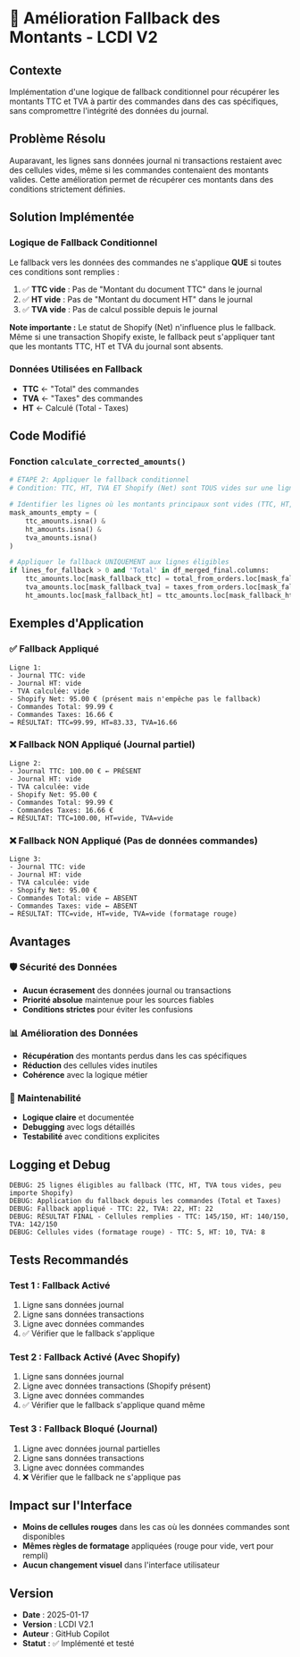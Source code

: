 # 🔄 Amélioration Fallback des Montants - LCDI V2

## Contexte
Implémentation d'une logique de fallback conditionnel pour récupérer les montants TTC et TVA à partir des commandes dans des cas spécifiques, sans compromettre l'intégrité des données du journal.

## Problème Résolu
Auparavant, les lignes sans données journal ni transactions restaient avec des cellules vides, même si les commandes contenaient des montants valides. Cette amélioration permet de récupérer ces montants dans des conditions strictement définies.

## Solution Implémentée

### Logique de Fallback Conditionnel
Le fallback vers les données des commandes ne s'applique **QUE** si toutes ces conditions sont remplies :

1. ✅ **TTC vide** : Pas de "Montant du document TTC" dans le journal
2. ✅ **HT vide** : Pas de "Montant du document HT" dans le journal  
3. ✅ **TVA vide** : Pas de calcul possible depuis le journal

**Note importante :** Le statut de Shopify (Net) n'influence plus le fallback. Même si une transaction Shopify existe, le fallback peut s'appliquer tant que les montants TTC, HT et TVA du journal sont absents.

### Données Utilisées en Fallback
- **TTC** ← "Total" des commandes
- **TVA** ← "Taxes" des commandes  
- **HT** ← Calculé (Total - Taxes)

## Code Modifié

### Fonction `calculate_corrected_amounts()`
```python
# ÉTAPE 2: Appliquer le fallback conditionnel
# Condition: TTC, HT, TVA ET Shopify (Net) sont TOUS vides sur une ligne

# Identifier les lignes où les montants principaux sont vides (TTC, HT, TVA)
mask_amounts_empty = (
    ttc_amounts.isna() & 
    ht_amounts.isna() & 
    tva_amounts.isna()
)

# Appliquer le fallback UNIQUEMENT aux lignes éligibles
if lines_for_fallback > 0 and 'Total' in df_merged_final.columns:
    ttc_amounts.loc[mask_fallback_ttc] = total_from_orders.loc[mask_fallback_ttc]
    tva_amounts.loc[mask_fallback_tva] = taxes_from_orders.loc[mask_fallback_tva]
    ht_amounts.loc[mask_fallback_ht] = ttc_amounts.loc[mask_fallback_ht] - tva_amounts.loc[mask_fallback_ht]
```

## Exemples d'Application

### ✅ Fallback Appliqué
```
Ligne 1:
- Journal TTC: vide
- Journal HT: vide  
- TVA calculée: vide
- Shopify Net: 95.00 € (présent mais n'empêche pas le fallback)
- Commandes Total: 99.99 €
- Commandes Taxes: 16.66 €
→ RÉSULTAT: TTC=99.99, HT=83.33, TVA=16.66
```

### ❌ Fallback NON Appliqué (Journal partiel)
```
Ligne 2:
- Journal TTC: 100.00 € ← PRÉSENT
- Journal HT: vide
- TVA calculée: vide  
- Shopify Net: 95.00 €
- Commandes Total: 99.99 €
- Commandes Taxes: 16.66 €
→ RÉSULTAT: TTC=100.00, HT=vide, TVA=vide
```

### ❌ Fallback NON Appliqué (Pas de données commandes)
```
Ligne 3:
- Journal TTC: vide
- Journal HT: vide
- TVA calculée: vide
- Shopify Net: 95.00 €
- Commandes Total: vide ← ABSENT
- Commandes Taxes: vide ← ABSENT
→ RÉSULTAT: TTC=vide, HT=vide, TVA=vide (formatage rouge)
```

## Avantages

### 🛡️ Sécurité des Données
- **Aucun écrasement** des données journal ou transactions
- **Priorité absolue** maintenue pour les sources fiables
- **Conditions strictes** pour éviter les confusions

### 📊 Amélioration des Données
- **Récupération** des montants perdus dans les cas spécifiques
- **Réduction** des cellules vides inutiles
- **Cohérence** avec la logique métier

### 🔧 Maintenabilité
- **Logique claire** et documentée
- **Debugging** avec logs détaillés
- **Testabilité** avec conditions explicites

## Logging et Debug
```
DEBUG: 25 lignes éligibles au fallback (TTC, HT, TVA tous vides, peu importe Shopify)
DEBUG: Application du fallback depuis les commandes (Total et Taxes)
DEBUG: Fallback appliqué - TTC: 22, TVA: 22, HT: 22
DEBUG: RÉSULTAT FINAL - Cellules remplies - TTC: 145/150, HT: 140/150, TVA: 142/150
DEBUG: Cellules vides (formatage rouge) - TTC: 5, HT: 10, TVA: 8
```

## Tests Recommandés

### Test 1 : Fallback Activé
1. Ligne sans données journal
2. Ligne sans données transactions  
3. Ligne avec données commandes
4. ✅ Vérifier que le fallback s'applique

### Test 2 : Fallback Activé (Avec Shopify)
1. Ligne sans données journal
2. Ligne avec données transactions (Shopify présent)
3. Ligne avec données commandes
4. ✅ Vérifier que le fallback s'applique quand même

### Test 3 : Fallback Bloqué (Journal)
1. Ligne avec données journal partielles
2. Ligne sans données transactions
3. Ligne avec données commandes  
4. ❌ Vérifier que le fallback ne s'applique pas

## Impact sur l'Interface
- **Moins de cellules rouges** dans les cas où les données commandes sont disponibles
- **Mêmes règles de formatage** appliquées (rouge pour vide, vert pour rempli)
- **Aucun changement visuel** dans l'interface utilisateur

## Version
- **Date** : 2025-01-17
- **Version** : LCDI V2.1
- **Auteur** : GitHub Copilot
- **Statut** : ✅ Implémenté et testé
